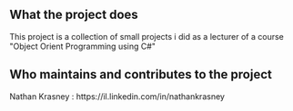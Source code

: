 <h2>What the project does</h2>
This project is a collection of small projects i did as a lecturer of a course "Object Orient Programming using C#" 

<h2>Who maintains and contributes to the project</h2>
Nathan Krasney : https://il.linkedin.com/in/nathankrasney